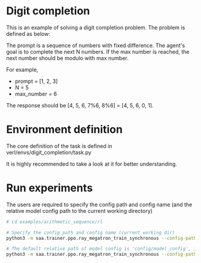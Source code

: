 # Digit completion

This is an example of solving a digit completion problem. The problem is defined as below:

The prompt is a sequence of numbers with fixed difference. The agent's goal is to complete the next N numbers.
If the max number is reached, the next number should be modulo with max number.

For example,
- prompt = [1, 2, 3]
- N = 5
- max_number = 6

The response should be [4, 5, 6, 7%6, 8%6] = [4, 5, 6, 0, 1].

# Environment definition

The core definition of the task is defined in verl/envs/digit_completion/task.py

It is highly recommended to take a look at it for better understanding.



# Run experiments

The users are required to specify the config path and config name (and the relative model config path to the current working directory)

```bash
# cd examples/arithmetic_sequence/rl

# Specify the config path and config name (current working dir)
python3 -m saa.trainer.ppo.ray_megatron_train_synchronous --config-path=$(pwd)/config --config-name='ray_megatron'

# The default relative path of model config is 'config/model_config', if you want to change it, you can rewrite it in ray_megatron.yaml or using:
python3 -m saa.trainer.ppo.ray_megatron_train_synchronous --config-path=$(pwd)/config --config-name='ray_megatron' ++model.base_path=config/model_config

```

